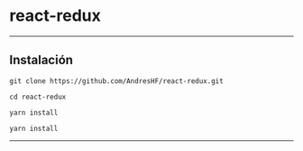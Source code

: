# react-redux

---
<h2>Instalación</h2>

```
git clone https://github.com/AndresHF/react-redux.git
```

```
cd react-redux
```

```
yarn install
```

```
yarn install
```

---



